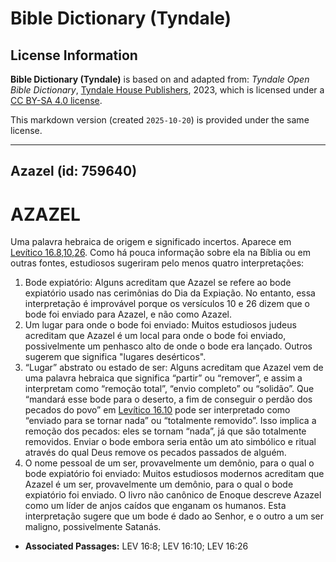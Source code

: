 # Bible Dictionary (Tyndale)

## License Information

**Bible Dictionary (Tyndale)** is based on and adapted from: _Tyndale Open Bible Dictionary_, [Tyndale House Publishers](https://tyndaleopenresources.com/), 2023, which is licensed under a [CC BY-SA 4.0 license](https://creativecommons.org/licenses/by-sa/4.0/legalcode.en).

This markdown version (created `2025-10-20`) is provided under the same license.



--------------------------------

## Azazel (id: 759640)

AZAZEL
======

Uma palavra hebraica de origem e significado incertos. Aparece em [Levítico 16\.8,10,26](https://ref.ly/Lev16:8,Lev16:10,Lev16:26). Como há pouca informação sobre ela na Bíblia ou em outras fontes, estudiosos sugeriram pelo menos quatro interpretações:

1. Bode expiatório: Alguns acreditam que Azazel se refere ao bode expiatório usado nas cerimônias do Dia da Expiação. No entanto, essa interpretação é improvável porque os versículos 10 e 26 dizem que o bode foi enviado para Azazel, e não como Azazel.
2. Um lugar para onde o bode foi enviado: Muitos estudiosos judeus acreditam que Azazel é um local para onde o bode foi enviado, possivelmente um penhasco alto de onde o bode era lançado. Outros sugerem que significa "lugares desérticos".
3. “Lugar” abstrato ou estado de ser: Alguns acreditam que Azazel vem de uma palavra hebraica que significa “partir” ou “remover”, e assim a interpretam como “remoção total”, “envio completo” ou “solidão”. Que “mandará esse bode para o deserto, a fim de conseguir o perdão dos pecados do povo” em [Levítico 16\.10](https://ref.ly/Lev16:10) pode ser interpretado como “enviado para se tornar nada” ou “totalmente removido”. Isso implica a remoção dos pecados: eles se tornam “nada”, já que são totalmente removidos. Enviar o bode embora seria então um ato simbólico e ritual através do qual Deus remove os pecados passados de alguém.
4. O nome pessoal de um ser, provavelmente um demônio, para o qual o bode expiatório foi enviado: Muitos estudiosos modernos acreditam que Azazel é um ser, provavelmente um demônio, para o qual o bode expiatório foi enviado. O livro não canônico de Enoque descreve Azazel como um líder de anjos caídos que enganam os humanos. Esta interpretação sugere que um bode é dado ao Senhor, e o outro a um ser maligno, possivelmente Satanás.

* **Associated Passages:** LEV 16:8; LEV 16:10; LEV 16:26

